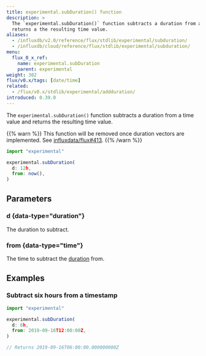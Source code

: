```yaml
---
title: experimental.subDuration() function
description: >
  The `experimental.subDuration()` function subtracts a duration from a time value and
  returns a the resulting time value.
aliases:
  - /influxdb/v2.0/reference/flux/stdlib/experimental/subduration/
  - /influxdb/cloud/reference/flux/stdlib/experimental/subduration/
menu:
  flux_0_x_ref:
    name: experimental.subDuration
    parent: experimental
weight: 302
flux/v0.x/tags: [date/time]
related:
  - /flux/v0.x/stdlib/experimental/addduration/
introduced: 0.39.0
---
```


The `experimental.subDuration()` function subtracts a duration from a time value and
returns the resulting time value.

{{% warn %}}
This function will be removed once duration vectors are implemented.
See [influxdata/flux#413](https://github.com/influxdata/flux/issues/413).
{{% /warn %}}

```js
import "experimental"

experimental.subDuration(
  d: 12h,
  from: now(),
)
```

## Parameters

### d {data-type="duration"}
The duration to subtract.

### from {data-type="time"}
The time to subtract the [duration](#d) from.

## Examples

### Subtract six hours from a timestamp
```js
import "experimental"

experimental.subDuration(
  d: 6h,
  from: 2019-09-16T12:00:00Z,
)

// Returns 2019-09-16T06:00:00.000000000Z
```
